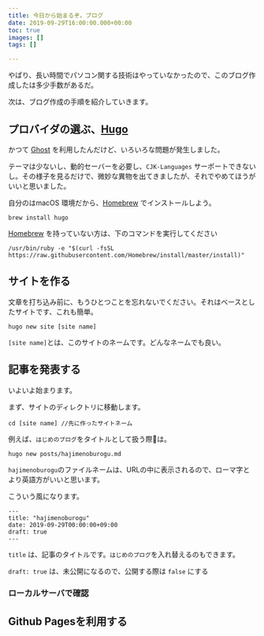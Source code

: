 ```yaml
---
title: 今日から始まるぞ。ブログ
date: 2019-09-29T16:00:00.000+00:00
toc: true
images: []
tags: []

---
```

やぱり、長い時間でパソコン関する技術はやっていなかったので、このブログ作成したは多少手数があるだ。

次は、ブログ作成の手順を紹介していきます。

## プロバイダの選ぶ、[Hugo](https://gohugo.io/ "Hugo")

かつて [Ghost](https://ghost.org/) を利用したんだけど、いろいろな問題が発生しました。

テーマは少ないし、動的セーバーを必要し、`CJK-Languages` サーポートできないし。その様子を見るだけで、微妙な異物を出てきましたが、それでやめてほうがいいと思いました。

自分のはmacOS 環境だから、[Homebrew](https://brew.sh/ "Homebrew") でインストールしよう。

    brew install hugo

[Homebrew](https://brew.sh/ "Homebrew") を持っていない方は、下のコマンドを実行してください

    /usr/bin/ruby -e "$(curl -fsSL https://raw.githubusercontent.com/Homebrew/install/master/install)"

## サイトを作る

文章を打ち込み前に、もうひとつことを忘れないでください。それはベースとしたサイトです、これも簡単。

    hugo new site [site name]

`[site name]`とは、このサイトのネームです。どんなネームでも良い。

## 記事を発表する

いよいよ始まります。

まず、サイトのディレクトリに移動します。

    cd [site name] //先に作ったサイトネーム

例えば、`はじめのブログ`をタイトルとして扱う際は。

    hugo new posts/hajimenoburogu.md

`hajimenoburogu`のファイルネームは、URLの中に表示されるので、ローマ字とより英語方がいいと思います。

こういう風になります。

    ---
    title: "hajimenoburogu"
    date: 2019-09-29T00:00:00+09:00
    draft: true
    ---

`title` は、記事のタイトルです。`はじめのブログ`を入れ替えるのもできます。

`draft: true` は、未公開になるので、公開する際は `false` にする

### ローカルサーバで確認

## Github Pagesを利用する
